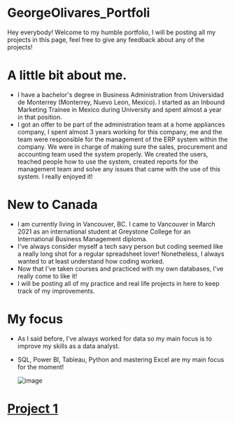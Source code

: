 # GeorgeOlivares_Portfoli
Hey everybody! Welcome to my humble portfolio, I will be posting all my projects in this page, feel free to give any feedback about any of the projects!
# A little bit about me.
* I have a bachelor's degree in Business Administration from Universidad de Monterrey (Monterrey, Nuevo Leon, Mexico). I started as an Inbound Marketing Trainee in Mexico during University and spent almost a year in that position. 
* I got an offer to be part of the administration team at a home appliances company, I spent almost 3 years working for this company, me and the team were responsible for the management of the ERP system within the company. We were in charge of making sure the sales, procurement and accounting team used the system properly. We created the users, teached people how to use the system, created reports for the management team and solve any issues that came with the use of this system. I really enjoyed it!

# New to Canada
* I am currently living in Vancouver, BC. I came to Vancouver in March 2021 as an international student at Greystone College for an International Business Management diploma.
* I've always consider myself a tech savy person but coding seemed like a really long shot for a regular spreadsheet lover! Nonetheless, I always wanted to at least understand how coding worked.
* Now that I've taken courses and practiced with my own databases, I've really come to like it!
* I will be posting all of my practice and real life projects in here to keep track of my improvements. 


# My focus
* As I said before, I've always worked for data so my main focus is to improve my skills as a data analyst.
* SQL, Power BI, Tableau, Python and mastering Excel are my main focus for the moment!

    ![image](https://user-images.githubusercontent.com/88570786/128612401-6000ee6f-065f-43f6-87f1-02259badf6d7.png)

# [Project 1](https://georgeolivares.github.io/Project1/)
